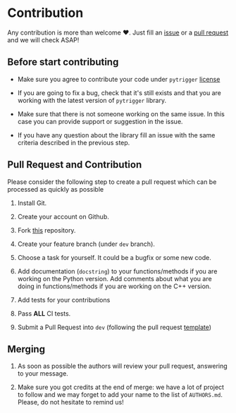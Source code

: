 # Contribution

Any contribution is more than welcome :heart:. Just fill an [issue](https://github.com/Nico-Curti/pytrigger/blob/main/.github/ISSUE_TEMPLATE/ISSUE_TEMPLATE.md) or a [pull request](https://github.com/Nico-Curti/pytrigger/blob/main/.github/PULL_REQUEST_TEMPLATE/PULL_REQUEST_TEMPLATE.md) and we will check ASAP!

## Before start contributing

- Make sure you agree to contribute your code under `pytrigger` [license](https://github.com/Nico-Curti/pytrigger/blob/main/LICENSE)

- If you are going to fix a bug, check that it's still exists and that you are working with the latest version of `pytrigger` library.

- Make sure that there is not someone working on the same issue. In this case you can provide support or suggestion in the issue.

- If you have any question about the library fill an issue with the same criteria described in the previous step.

## Pull Request and Contribution

Please consider the following step to create a pull request which can be processed as quickly as possible

1. Install Git.

2. Create your account on Github.

3. Fork [this](https://github.com/Nico-Curti/pytrigger) repository.

4. Create your feature branch (under `dev` branch).

5. Choose a task for yourself. It could be a bugfix or some new code.

6. Add documentation (`docstring`) to your functions/methods if you are working on the Python version. Add comments about what you are doing in functions/methods if you are working on the C++ version.

7. Add tests for your contributions

9. Pass **ALL** CI tests.

10. Submit a Pull Request into `dev` (following the pull request [template](https://github.com/Nico-Curti/pytrigger/blob/main/.github/PULL_REQUEST_TEMPLATE/PULL_REQUEST_TEMPLATE.md))


## Merging

1. As soon as possible the authors will review your pull request, answering to your message.

2. Make sure you got credits at the end of merge: we have a lot of project to follow and we may forget to add your name to the list of `AUTHORS.md`. Please, do not hesitate to remind us!
